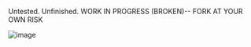 Untested. Unfinished. WORK IN PROGRESS (BROKEN)-- FORK AT YOUR OWN RISK


![image](https://github.com/user-attachments/assets/642ef2db-6b60-4ba7-b2c7-d7b14d847efc)






